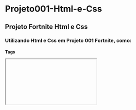# Projeto001-Html-e-Css
## Projeto Fortnite Html e Css
### Utilizando Html e Css em Projeto 001 Fortnite, como: 
#### Tags <p><a><iframe><link><target>
